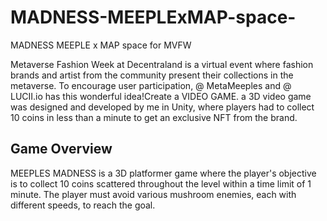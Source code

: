 # MADNESS-MEEPLExMAP-space-
MADNESS MEEPLE  x MAP space for MVFW


Metaverse Fashion Week at Decentraland is a virtual event where fashion brands and artist from the community present their collections in the metaverse. To encourage user participation, @ MetaMeeples and @ LUCII.io has this wonderful idea!Create a VIDEO GAME. a 3D video game was designed and developed by me in Unity, where players had to collect 10 coins in less than a minute to get an exclusive NFT from the brand.

## Game Overview

MEEPLES MADNESS is a 3D platformer game where the player's objective is to collect 10 coins scattered throughout the level within a time limit of 1 minute. The player must avoid various mushroom enemies, each with different speeds, to reach the goal.
